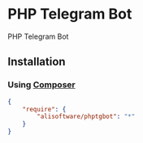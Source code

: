 # PHP Telegram Bot

PHP Telegram Bot

## Installation

### Using [Composer](https://getcomposer.org)

```json
{
    "require": {
        "alisoftware/phptgbot": "*"
    }
}
```
